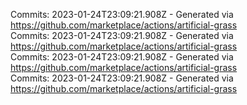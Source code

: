 Commits: 2023-01-24T23:09:21.908Z - Generated via https://github.com/marketplace/actions/artificial-grass
<br>
Commits: 2023-01-24T23:09:21.908Z - Generated via https://github.com/marketplace/actions/artificial-grass
<br>
Commits: 2023-01-24T23:09:21.908Z - Generated via https://github.com/marketplace/actions/artificial-grass
<br>
Commits: 2023-01-24T23:09:21.908Z - Generated via https://github.com/marketplace/actions/artificial-grass
<br>

